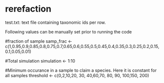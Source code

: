 # rerefaction

test.txt: text file containing taxonomic ids per row.

Following values can be manually set prior to running the code

#fraction of sample
samp_frac <- c(1,0.95,0.9,0.85,0.8,0.75,0.7,0.65,0.6,0.55,0.5,0.45,0.4,0.35,0.3,0.25,0.2,0.15,0.1,0.05,0.01)

#Total simulation
simulation <- 1:10

#Minimum occurance in a sample to claim a species. Here it is constant for all samples
threshold <- c(0,2,10,20, 30, 40,60,70, 80, 90, 100,150, 200)

